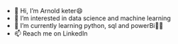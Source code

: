 - 👋 Hi, I’m Arnold keter😄
- 👀 I’m interested in data science and machine learning 
- 🌱 I’m currently learning python, sql and powerBi🧑‍💻
- 📫 Reach me on LinkedIn 

<!---
arnoldketer/arnoldketer is a ✨ special ✨ repository because its `README.md` (this file) appears on your GitHub profile.
You can click the Preview link to take a look at your changes.
--->
